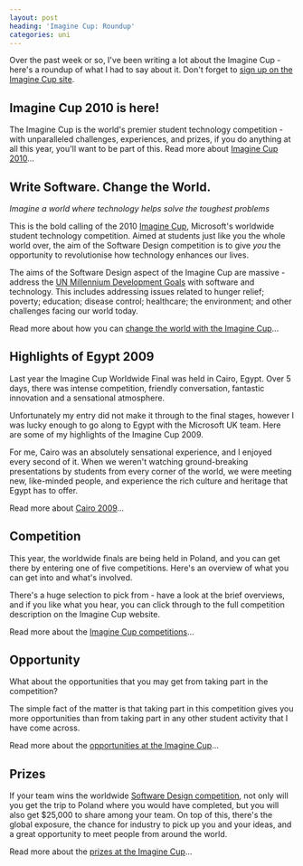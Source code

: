 ```yaml
---
layout: post
heading: 'Imagine Cup: Roundup'
categories: uni
---
```


Over the past week or so, I've been writing a lot about the Imagine Cup - here's a roundup of what I had to say about it. Don't forget to [sign up on the Imagine Cup site](http://www.imaginecup.com).

## Imagine Cup 2010 is here!

The Imagine Cup is the world's premier student technology competition - with unparalleled challenges, experiences, and prizes, if you do anything at all this year, you'll want to be part of this. Read more about [Imagine Cup 2010](/1145)...

## Write Software. Change the World.

*Imagine a world where technology helps solve the toughest problems*

This is the bold calling of the 2010 [Imagine Cup](http://imaginecup.com/), Microsoft's worldwide student technology competition. Aimed at students just like you the whole world over, the aim of the Software Design competition is to give *you* the opportunity to revolutionise how technology enhances our lives.

The aims of the Software Design aspect of the Imagine Cup are massive - address the [UN Millennium Development Goals](http://en.wikipedia.org/wiki/Millennium_Development_Goals) with software and technology. This includes addressing issues related to hunger relief; poverty; education; disease control; healthcare; the environment; and other challenges facing our world today.

Read more about how you can [change the world with the Imagine Cup](/1191)...

## Highlights of Egypt 2009

Last year the Imagine Cup Worldwide Final was held in Cairo, Egypt. Over 5 days, there was intense competition, friendly conversation, fantastic innovation and a sensational atmosphere.

Unfortunately my entry did not make it through to the final stages, however I was lucky enough to go along to Egypt with the Microsoft UK team. Here are some of my highlights of the Imagine Cup 2009.

For me, Cairo was an absolutely sensational experience, and I enjoyed every second of it. When we weren't watching ground-breaking presentations by students from every corner of the world, we were meeting new, like-minded people, and experience the rich culture and heritage that Egypt has to offer.

Read more about [Cairo 2009](/1211)...

## Competition

This year, the worldwide finals are being held in Poland, and you can get there by entering one of five competitions. Here's an overview of what you can get into and what's involved.

There's a huge selection to pick from - have a look at the brief overviews, and if you like what you hear, you can click through to the full competition description on the Imagine Cup website.

Read more about the [Imagine Cup competitions](/1210)...

## Opportunity

What about the opportunities that you may get from taking part in the competition?

The simple fact of the matter is that taking part in this competition gives you more opportunities than from taking part in any other student activity that I have come across.

Read more about the [opportunities at the Imagine Cup](/1209)...

## Prizes

If your team wins the worldwide [Software Design competition](http://imaginecup.com/Competition/mycompetitionportal.aspx?competitionId=37), not only will you get the trip to Poland where you would have completed, but you will also get $25,000 to share among your team. On top of this, there's the global exposure, the chance for industry to pick up you and your ideas, and a great opportunity to meet people from around the world.

Read more about the [prizes at the Imagine Cup](/1208)...
